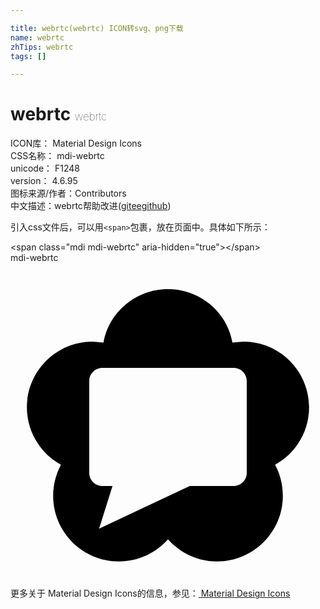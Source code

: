 ```yaml
---

title: webrtc(webrtc) ICON转svg、png下载
name: webrtc
zhTips: webrtc
tags: []

---
```


# webrtc  <small style="font-size: 60%;font-weight: 100">webrtc</small>


<div class="detail-page">
<p>
<span>
ICON库：
<span class="badge-secondary badge">Material Design Icons</span> 
</span>
<br/>
<span>
CSS名称：
<span class="badge-secondary badge">mdi-webrtc</span> 
</span>
<br/>
<span>
unicode：
<span class="badge-secondary badge">F1248</span> 
<copy-btn content='F1248' btn-title=""></copy-btn>
<copy-btn :content='String.fromCodePoint(parseInt("F1248", 16))' btn-title="复制U"></copy-btn>
</span>
<br/>
<span>
version：
<span class="badge-secondary badge">4.6.95</span> 
</span>
<br/>
<span>图标来源/作者：<span class="badge-light badge">Contributors</span></span> 
<br/>
<span class="zh-detail">中文描述：<span class="badge-primary badge">webrtc</span><span class="help-link"><span>帮助改进</span>(<a href="https://gitee.com/liuwave/icon-helper/edit/master/json/material/webrtc.json" target="_blank" rel="noopener noreferrer">gitee</a><a href="https://github.com/liuwave/icon-helper/edit/master/json/material/webrtc.json" target="_blank" rel="noopener noreferrer">github</a></span>)</span><br/>
</p>
</div>
<div class="alert alert-dark">
  <i class="mdi mdi-webrtc mdi-48px"></i>
  <i class="mdi mdi-webrtc mdi-36px"></i>
  <i class="mdi mdi-webrtc mdi-24px"></i>
  <i class="mdi mdi-webrtc mdi-18px"></i>
</div>
<div>
  <p>引入css文件后，可以用<code>&lt;span&gt;</code>包裹，放在页面中。具体如下所示：    
  </p>
  <div class="alert alert-primary" style="font-size: 14px">
    &lt;span class="mdi mdi-webrtc" aria-hidden="true"&gt;&lt;/span&gt;
    <copy-btn content='<span class="mdi mdi-webrtc" aria-hidden="true"></span>'></copy-btn>
  </div>
  <div class="alert alert-secondary">
    <i class="mdi mdi-webrtc"
    style="font-size: 24px"
    aria-hidden="true"></i> mdi-webrtc
    <copy-btn content="mdi-webrtc" btn-title="复制图标名称"></copy-btn>
  </div>
</div>
<div id="svg" class="svg-wrap">
<svg xmlns="http://www.w3.org/2000/svg" viewBox="0 0 24 24"><path d="M12 2C14.44 2 16.5 3.75 16.91 6.07L17.75 6C20.5 6 22.75 8.24 22.75 11C22.75 12.89 21.7 14.53 20.16 15.38C20.54 16.09 20.75 16.89 20.75 17.75C20.75 20.5 18.5 22.75 15.75 22.75C14.26 22.75 12.92 22.1 12 21.06C11.08 22.1 9.74 22.75 8.25 22.75C5.5 22.75 3.25 20.5 3.25 17.75C3.25 16.89 3.47 16.09 3.84 15.38C2.3 14.53 1.25 12.89 1.25 11C1.25 8.24 3.5 6 6.25 6L7.09 6.07C7.5 3.75 9.56 2 12 2M6.75 20.25L13.66 17H17C17.55 17 18 16.55 18 16V9C18 8.45 17.55 8 17 8H7C6.45 8 6 8.45 6 9V16C6 16.55 6.45 17 7 17H7.77L6.75 20.25Z" /></svg>
</div>
<detail full-name='mdi-webrtc'></detail>
    
<div><p>更多关于 Material Design Icons的信息，参见：<a target="_blank" href="https://iconhelper.cn/material.html"> Material Design Icons</a>
</p></div>
